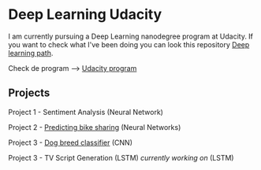 # Deep Learning Udacity

I am currently pursuing a Deep Learning nanodegree program at Udacity. If you want to check what I've been doing you can look this repository [Deep learning path](https://github.com/HannaLAguilar/Deep_Learning_path).

Check de program --> [Udacity program](https://www.udacity.com/course/deep-learning-nanodegree--nd101)

## Projects



Project 1 - Sentiment Analysis (Neural Network) 

Project 2 - [Predicting bike sharing](https://github.com/HannaLAguilar/Predicting_bike_sharing) (Neural Networks)

Project 3 - [Dog breed classifier](https://github.com/HannaLAguilar/Dog-_Identification_CNN) (CNN)

Project 3 - TV Script Generation (LSTM) *currently working on* (LSTM)










